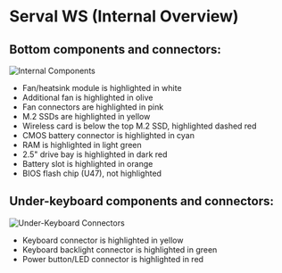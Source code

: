 # Serval WS (Internal Overview)

## Bottom components and connectors:

![Internal Components](./img/components-highlighted.jpg)

- Fan/heatsink module is highlighted in white
- Additional fan is highlighted in olive
- Fan connectors are highlighted in pink
- M.2 SSDs are highlighted in yellow
- Wireless card is below the top M.2 SSD, highlighted dashed red
- CMOS battery connector is highlighted in cyan
- RAM is highlighted in light green
- 2.5" drive bay is highlighted in dark red
- Battery slot is highlighted in orange
- BIOS flash chip (U47), not highlighted

## Under-keyboard components and connectors:

![Under-Keyboard Connectors](./img/under-keyboard.jpg)

- Keyboard connector is highlighted in yellow
- Keyboard backlight connector is highlighted in green
- Power button/LED connector is highlighted in red

